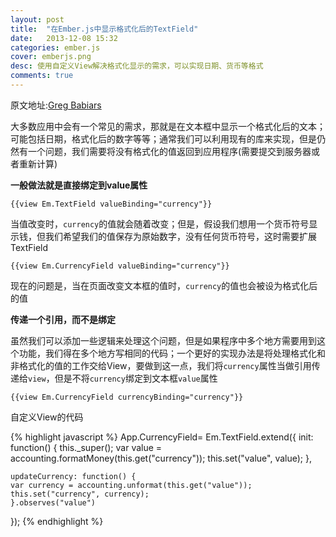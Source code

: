 ```yaml
---
layout: post
title:  "在Ember.js中显示格式化后的TextField"
date:   2013-12-08 15:32
categories: ember.js
cover: emberjs.png
desc: 使用自定义View解决格式化显示的需求，可以实现日期、货币等格式
comments: true
---
```



原文地址:[Greg Babiars](http://gregbabiars.com/blog/2013/11/29/formatted-text-fields-in-ember-dot-js/)

大多数应用中会有一个常见的需求，那就是在文本框中显示一个格式化后的文本；可能包括日期，格式化后的数字等等；通常我们可以利用现有的库来实现，但是仍然有一个问题，我们需要将没有格式化的值返回到应用程序(需要提交到服务器或者重新计算)

**一般做法就是直接绑定到value属性**

    {{view Em.TextField valueBinding="currency"}}
    
当值改变时，`currency`的值就会随着改变；但是，假设我们想用一个货币符号显示钱，但我们希望我们的值保存为原始数字，没有任何货币符号，这时需要扩展TextField

    {{view Em.CurrencyField valueBinding="currency"}}
    
现在的问题是，当在页面改变文本框的值时，`currency`的值也会被设为格式化后的值

**传递一个引用，而不是绑定**

虽然我们可以添加一些逻辑来处理这个问题，但是如果程序中多个地方需要用到这个功能，我们得在多个地方写相同的代码；一个更好的实现办法是将处理格式化和非格式化的值的工作交给View，要做到这一点，我们将`currency`属性当做引用传递给`view`，但是不将`currency`绑定到文本框`value`属性

    {{view Em.CurrencyField currencyBinding="currency"}}
    
自定义View的代码

{% highlight javascript %}
App.CurrencyField= Em.TextField.extend({
    init: function() {
    this._super();
    var value = accounting.formatMoney(this.get("currency"));
    this.set("value", value);
    },

    updateCurrency: function() {
    var currency = accounting.unformat(this.get("value"));
    this.set("currency", currency);
    }.observes("value")
});
{% endhighlight %}

